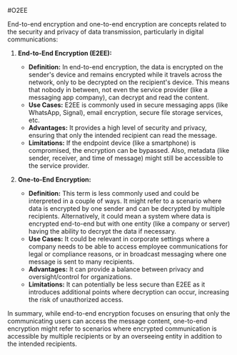 #O2EE

End-to-end encryption and one-to-end encryption are concepts related to the security and privacy of data transmission, particularly in digital communications:

1. **End-to-End Encryption (E2EE):**
    
    - **Definition:** In end-to-end encryption, the data is encrypted on the sender's device and remains encrypted while it travels across the network, only to be decrypted on the recipient's device. This means that nobody in between, not even the service provider (like a messaging app company), can decrypt and read the content.
    - **Use Cases:** E2EE is commonly used in secure messaging apps (like WhatsApp, Signal), email encryption, secure file storage services, etc.
    - **Advantages:** It provides a high level of security and privacy, ensuring that only the intended recipient can read the message.
    - **Limitations:** If the endpoint device (like a smartphone) is compromised, the encryption can be bypassed. Also, metadata (like sender, receiver, and time of message) might still be accessible to the service provider.
2. **One-to-End Encryption:**
    
    - **Definition:** This term is less commonly used and could be interpreted in a couple of ways. It might refer to a scenario where data is encrypted by one sender and can be decrypted by multiple recipients. Alternatively, it could mean a system where data is encrypted end-to-end but with one entity (like a company or server) having the ability to decrypt the data if necessary.
    - **Use Cases:** It could be relevant in corporate settings where a company needs to be able to access employee communications for legal or compliance reasons, or in broadcast messaging where one message is sent to many recipients.
    - **Advantages:** It can provide a balance between privacy and oversight/control for organizations.
    - **Limitations:** It can potentially be less secure than E2EE as it introduces additional points where decryption can occur, increasing the risk of unauthorized access.

In summary, while end-to-end encryption focuses on ensuring that only the communicating users can access the message content, one-to-end encryption might refer to scenarios where encrypted communication is accessible by multiple recipients or by an overseeing entity in addition to the intended recipients.